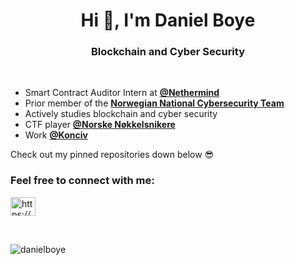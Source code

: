 <h1 align="center">Hi 👋, I'm Daniel Boye</h1>
<h3 align="center">Blockchain and Cyber Security</h3>

<br>

- Smart Contract Auditor Intern at [**@Nethermind**](https://www.nethermind.io/)
- Prior member of the [**Norwegian National Cybersecurity Team**](https://cyberlandslaget.no/)
- Actively studies blockchain and cyber security 
- CTF player [**@Norske Nøkkelsnikere**](https://nnsctf.no/)
- Work [**@Konciv**](https://www.konciv.com/)

Check out my pinned repositories down below 😎


<h3 align="left">Feel free to connect with me:</h3>


<p align="left">
<a href="https://www.linkedin.com/in/danielboye/" target="blank"><img align="center" src="https://raw.githubusercontent.com/rahuldkjain/github-profile-readme-generator/master/src/images/icons/Social/linked-in-alt.svg" alt="https://www.linkedin.com/in/danielboye/" height="30" width="40" /></a>
</p>

<br>

<p><img align="center" src="https://github-readme-stats.vercel.app/api/top-langs?username=danielboye&show_icons=true&theme=dark&hide_border=true&locale=en&layout=compact&exclude_repo=ctf,temperature-reader,1T,landingpage,Lego-Mindstorm-EV3,Semesteroppgave-i-valgfag-programmering&hide=php,ocaml,tcl,groovy,powershell" alt="danielboye" /></p>



